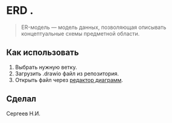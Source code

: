 # ERD .
> ER-модель — модель данных, позволяющая описывать концептуальные схемы предметной области.
## Как использовать
1. Выбрать нужную ветку.
2. Загрузить .drawio файл из репозитория.
3. Открыть файл через [редактор диаграмм](https://app.diagrams.net/).
## Сделал
Сергеев Н.И.
